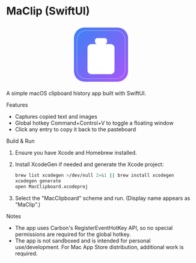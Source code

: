 MaClip (SwiftUI)
================

<p align="center">
  <!-- Inline SVG icon to match the Info window app icon -->
  <svg width="160" height="160" viewBox="0 0 160 160" xmlns="http://www.w3.org/2000/svg" role="img" aria-label="MaClip icon">
    <defs>
      <linearGradient id="g" x1="0" y1="0" x2="1" y2="1">
        <stop offset="0%" stop-color="#3B82F6"/>
        <stop offset="100%" stop-color="#A855F7"/>
      </linearGradient>
    </defs>
    <!-- Outer rounded square with gradient and drop shadow hint -->
    <rect x="8" y="8" width="144" height="144" rx="28" fill="url(#g)"/>
    <!-- Inner subtle border -->
    <rect x="16" y="16" width="128" height="128" rx="24" fill="none" stroke="rgba(255,255,255,0.25)" stroke-width="2"/>
    <!-- Clipboard glyph (simplified) -->
    <g fill="#FFFFFF">
      <!-- Clip/top tab -->
      <rect x="64" y="36" width="32" height="16" rx="6"/>
      <!-- Paper/body -->
      <rect x="44" y="52" width="72" height="80" rx="10"/>
      <!-- Lines to hint content -->
      <rect x="56" y="72" width="48" height="6" rx="3" opacity="0.75"/>
      <rect x="56" y="88" width="48" height="6" rx="3" opacity="0.75"/>
      <rect x="56" y="104" width="36" height="6" rx="3" opacity="0.75"/>
    </g>
  </svg>
</p>

A simple macOS clipboard history app built with SwiftUI.

Features
- Captures copied text and images
- Global hotkey Command+Control+V to toggle a floating window
- Click any entry to copy it back to the pasteboard

Build & Run
1. Ensure you have Xcode and Homebrew installed.
2. Install XcodeGen if needed and generate the Xcode project:

   ```bash
   brew list xcodegen >/dev/null 2>&1 || brew install xcodegen
   xcodegen generate
   open MacClipboard.xcodeproj
   ```

3. Select the "MacClipboard" scheme and run. (Display name appears as "MaClip".)

Notes
- The app uses Carbon's RegisterEventHotKey API, so no special permissions are required for the global hotkey.
- The app is not sandboxed and is intended for personal use/development. For Mac App Store distribution, additional work is required.

